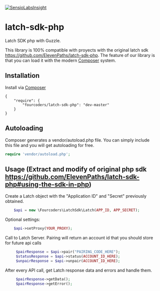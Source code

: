 [![SensioLabsInsight](https://insight.sensiolabs.com/projects/e329a3c0-005e-46b3-b17e-1044b48a90c7/big.png)](https://insight.sensiolabs.com/projects/e329a3c0-005e-46b3-b17e-1044b48a90c7)

# latch-sdk-php

Latch SDK php with Guzzle.

This library is 100% compatible with proyects with the original latch sdk https://github.com/ElevenPaths/latch-sdk-php. The feature of our library is that you can load it with the modern [Composer](http://getcomposer.org) system.

## Installation

Install via [Composer](http://getcomposer.org)

	{
	    "require": {
	        "fourcoders/latch-sdk-php": "dev-master"
	    }
	}

## Autoloading

Composer generates a vendor/autoload.php file. You can simply include this file and you will get autoloading for free.

```php
require 'vendor/autoload.php';
```

## Usage (Extract and modify of original php sdk https://github.com/ElevenPaths/latch-sdk-php#using-the-sdk-in-php)

Create a Latch object with the "Application ID" and "Secret" previously obtained.

```php
	$api = new \Fourcoders\LatchSdk\Latch(APP_ID, APP_SECRET);
```

Optional settings:

```php
	$api->setProxy(YOUR_PROXY);
```

Call to Latch Server. Pairing will return an account id that you should store for future api calls

```php
     $pairResponse = $api->pair("PAIRING_CODE_HERE");
     $statusResponse = $api->status(ACCOUNT_ID_HERE);
     $unpairResponse = $api->unpair(ACCOUNT_ID_HERE);
```

After every API call, get Latch response data and errors and handle them.

```php
     $pairResponse->getData();
     $pairResponse->getError();
